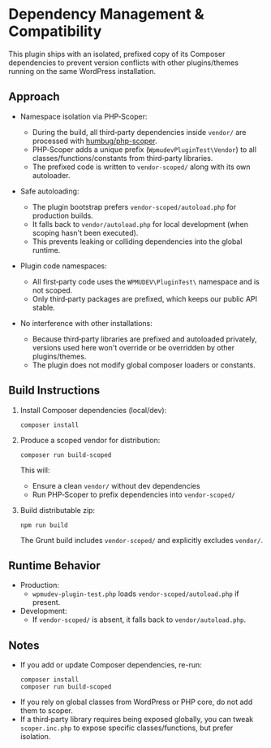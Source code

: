 # Dependency Management & Compatibility

This plugin ships with an isolated, prefixed copy of its Composer dependencies to prevent version conflicts with other plugins/themes running on the same WordPress installation.

## Approach

- Namespace isolation via PHP‑Scoper:
  - During the build, all third‑party dependencies inside `vendor/` are processed with [humbug/php-scoper].
  - PHP‑Scoper adds a unique prefix (`WpmudevPluginTest\Vendor`) to all classes/functions/constants from third‑party libraries.
  - The prefixed code is written to `vendor-scoped/` along with its own autoloader.

- Safe autoloading:
  - The plugin bootstrap prefers `vendor-scoped/autoload.php` for production builds.
  - It falls back to `vendor/autoload.php` for local development (when scoping hasn't been executed).
  - This prevents leaking or colliding dependencies into the global runtime.

- Plugin code namespaces:
  - All first‑party code uses the `WPMUDEV\PluginTest\` namespace and is not scoped.
  - Only third‑party packages are prefixed, which keeps our public API stable.

- No interference with other installations:
  - Because third‑party libraries are prefixed and autoloaded privately, versions used here won't override or be overridden by other plugins/themes.
  - The plugin does not modify global composer loaders or constants.

## Build Instructions

1. Install Composer dependencies (local/dev):
   ```
   composer install
   ```

2. Produce a scoped vendor for distribution:
   ```
   composer run build-scoped
   ```
   This will:
   - Ensure a clean `vendor/` without dev dependencies
   - Run PHP‑Scoper to prefix dependencies into `vendor-scoped/`

3. Build distributable zip:
   ```
   npm run build
   ```
   The Grunt build includes `vendor-scoped/` and explicitly excludes `vendor/`.

## Runtime Behavior

- Production:
  - `wpmudev-plugin-test.php` loads `vendor-scoped/autoload.php` if present.
- Development:
  - If `vendor-scoped/` is absent, it falls back to `vendor/autoload.php`.

## Notes

- If you add or update Composer dependencies, re-run:
  ```
  composer install
  composer run build-scoped
  ```
- If you rely on global classes from WordPress or PHP core, do not add them to scoper.
- If a third‑party library requires being exposed globally, you can tweak `scoper.inc.php` to expose specific classes/functions, but prefer isolation.

[humbug/php-scoper]: https://github.com/humbug/php-scoper